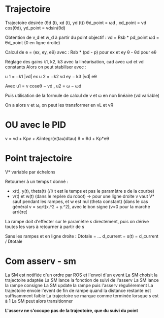 
# Trajectoire
Trajectoire désirée (θd (t), xd (t), yd (t))
θd_point = ωd , xd_point = vd cos(θd), yd_point = vdsin(θd)


Obtention de v_d et w_d à partir du point objectif :
vd = Rsb * pd_point
ωd = θd_point (0 en ligne droite)



Calcul de e = (ex, ey, eθ) avec :
Rsb * (pd - p) pour ex et ey
θ - θd pour eθ


Réglage des gains k1, k2, k3 avec la linéarisation, cad avec ωd et vd constants
Alors on peut stabiliser avec :

u 1 = −k1 |vd| ex
u 2 = −k2 vd ey − k3 |vd| eθ

Avec u1 = v coseθ − vd , u2 = ω − ωd

Puis utilisation de la formule de calcul de v et ω en non linéaire (vd variable)

On a alors v et ω, on peut les transformer en vL et vR



# OU avec le PID

v = vd + Kp*e + Ki*integr(e(tau)dtau)
θ = θd + Kp*eθ




# Point trajectoire


V* variable par échelons


Retourner à un temps t donné :
- x(t), y(t), theta(t) (/!\ t est le temps et pas le paramètre s de la courbe)
- v(t) et w(t) (dans le repère du robot)
	-> pour une ligne droite v vaut V* sauf pendant les rampes, et w est nul (theta constant)
		(dans le cas général v = sqrt(x.^2 + y.^2), avec le bon signe (v<0 pour la marche arrière)
		
La rampe doit d'effecter sur le paramètre s directement, puis on dérive toutes les vars à retourner à partir de s

Sans les rampes et en ligne droite :
Dtotale = ...
d_current = 
s(t) = d_current / Dtotale




# Com asserv - sm

La SM est notifiée d'un ordre par ROS et l'envoi d'un event
La SM choisit la trajectoire adaptée
La SM lance la fonction de suivi de l'asserv
La SM lance la rampe consigne
La SM update la rampe puis l'asserv régulièrement
La trajectoire envoie l'event de fin de rampe quand la distance restante est suffisamment faible
La trajectoire se marque comme terminée lorsque s est à 1
La SM peut alors transitionner


**L'asserv ne s'occupe pas de la trajectoire, que du suivi du point**
